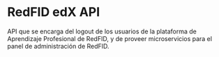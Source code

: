 # RedFID edX API

API que se encarga del logout de los usuarios de la plataforma de Aprendizaje Profesional de RedFID, y de proveer microservicios para el panel de administración de RedFID.